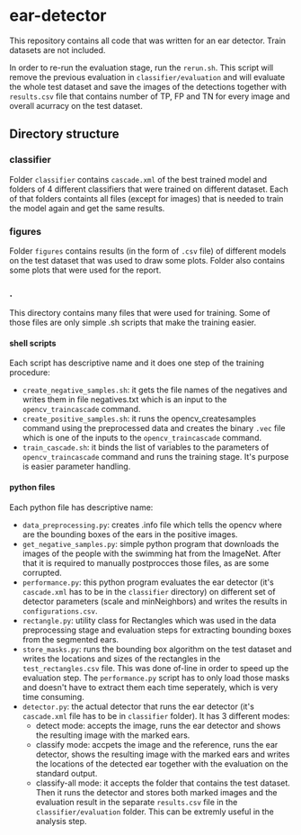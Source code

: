 # ear-detector

This repository contains all code that was written for an ear detector. Train datasets are not included.

In order to re-run the evaluation stage, run the `rerun.sh`. This script will remove the previous evaluation in `classifier/evaluation` and will evaluate the whole test dataset and save the images of the detections together with `results.csv` file that contains number of TP, FP and TN for every image and overall acurracy on the test dataset.

## Directory structure

### classifier
Folder `classifier` contains `cascade.xml` of the best trained model and folders of 4 different classifiers that were trained on different dataset. Each of that folders containts all files (except for images) that is needed to train the model again and get the same results.

### figures
Folder `figures` contains results (in the form of `.csv` file) of different models on the test dataset that was used to draw some plots. Folder also contains some plots that were used for the report.

### .

This directory contains many files that were used for training. Some of those files are only simple .sh scripts that make the training easier.

#### shell scripts
Each script has descriptive name and it does one step of the training procedure:
* `create_negative_samples.sh`: it gets the file names of the negatives and writes them in file negatives.txt which is an input to the `opencv_traincascade` command.
* `create_positive_samples.sh`: it runs the opencv_createsamples command using the preprocessed data and creates the binary `.vec` file which is one of the inputs to the `opencv_traincascade` command.
* `train_cascade.sh`: it binds the list of variables to the parameters of `opencv_traincascade` command and runs the training stage. It's purpose is easier parameter handling.

#### python files
Each python file has descriptive name:
* `data_preprocessing.py`: creates .info file which tells the opencv where are the bounding boxes of the ears in the positive images.
* `get_negative_samples.py`: simple python program that downloads the images of the people with the swimming hat from the ImageNet. After that it is required to manually postprocces those files, as are some corrupted.
* `performance.py`: this python program evaluates the ear detector (it's `cascade.xml` has to be in the `classifier` directory) on different set of detector parameters (scale and minNeighbors) and writes the results in `configurations.csv`.
* `rectangle.py`: utility class for Rectangles which was used in the data preprocessing stage and evaluation steps for extracting bounding boxes from the segmented ears.
* `store_masks.py`: runs the bounding box algorithm on the test dataset and writes the locations and sizes of the rectangles in the `test_rectangles.csv` file. This was done of-line in order to speed up the evaluation step. The `performance.py` script has to only load those masks and doesn't have to extract them each time seperately, which is very time consuming.
* `detector.py`: the actual detector that runs the ear detector (it's `cascade.xml` file has to be in `classifier` folder). It has 3 different modes:
    * detect mode: accepts the image, runs the ear detector and shows the resulting image with the marked ears.
    * classify mode: accpets the image and the reference, runs the ear detector, shows the resulting image with the marked ears and writes the locations of the detected ear together with the evaluation on the standard output.
    * classify-all mode: it accepts the folder that contains the test dataset. Then it runs the detector and stores both marked images and the evaluation result in the separate `results.csv` file in the `classifier/evaluation` folder. This can be extremly useful in the analysis step.
